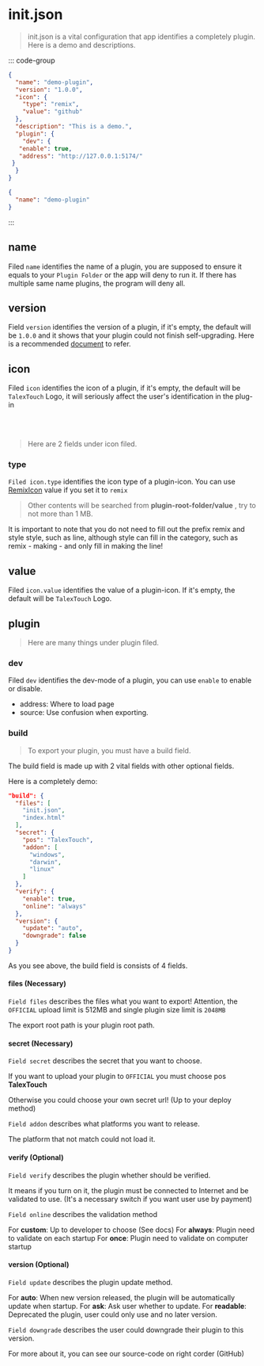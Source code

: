 # init.json

> init.json is a vital configuration that app identifies a completely plugin.
> Here is a demo and descriptions.

::: code-group

``` JSON [Whole]
{
  "name": "demo-plugin",
  "version": "1.0.0",
  "icon": {
    "type": "remix",
    "value": "github"
  },
  "description": "This is a demo.",
  "plugin": {
    "dev": {
   "enable": true,
   "address": "http://127.0.0.1:5174/"
 }
  }
}
```

``` JSON [Simplified]
{
  "name": "demo-plugin"
}
```

:::

## name

Filed `name` identifies the name of a plugin, you are supposed to ensure it equals to your `Plugin Folder` or the app will deny to run it.
If there has multiple same name plugins, the program will deny all.

## version <Badge type="info" text="Optional" /> <Badge type="warning" text="Supposed" />

Field `version` identifies the version of a plugin, if it's empty, the default will be `1.0.0` and it shows that your plugin could not finish self-upgrading.
Here is a recommended [document](https://semver.org/) to refer.

## icon <Badge type="info" text="OPTIONAL" /> <Badge type="warning" text="Supposed" />

Filed `icon` identifies the icon of a plugin, if it's empty, the default will be `TalexTouch` Logo, it will seriously affect the user's identification in the plug-in

<br />
<br />

> Here are 2 fields under icon filed.

### type <Badge type="info" text="OPTIONAL" />

`Filed icon.type` identifies the icon type of a plugin-icon. You can use [RemixIcon](https://remixicon.com/) value if you set it to `remix`

> Other contents will be searched from **plugin-root-folder/value** , try to not more than 1 MB.

It is important to note that you do not need to fill out the prefix remix and style style, such as line, although style can fill in the category, such as remix - making - and only fill in making the line!

## value <Badge type="info" text="OPTIONAL" /> <Badge type="warning" text="Supposed" />

Filed `icon.value` identifies the value of a plugin-icon. If it's empty, the default will be `TalexTouch` Logo.

## plugin <Badge type="info" text="OPTIONAL" />

> Here are many things under plugin filed.

### dev <Badge type="danger" text="Beta" />

Filed `dev` identifies the dev-mode of a plugin, you can use `enable` to enable or disable.

- address: Where to load page
- source: Use confusion when exporting. <Badge type="danger" text="Beta" />

### build

> To export your plugin, you must have a build field.

The build field is made up with 2 vital fields with other optional fields.

Here is a completely demo:

``` JSON
"build": {
  "files": [
    "init.json",
    "index.html"
  ],
  "secret": {
    "pos": "TalexTouch",
    "addon": [
      "windows",
      "darwin",
      "linux"
    ]
  },
  "verify": {
    "enable": true,
    "online": "always"
  },
  "version": {
    "update": "auto",
    "downgrade": false
  }
}
```

As you see above, the build field is consists of 4 fields.

#### files (Necessary)

`Field files` describes the files what you want to export!
Attention, the `OFFICIAL` upload limit is 512MB and single plugin size limit is `2048MB`

The export root path is your plugin root path.

#### secret (Necessary)

`Field secret` describes the secret that you want to choose.

If you want to upload your plugin to `OFFICIAL` you must choose pos **TalexTouch**

Otherwise you could choose your own secret url! (Up to your deploy method)

`Field addon` describes what platforms you want to release.

The platform that not match could not load it.

#### verify (Optional)

`Field verify` describes the plugin whether should be verified.

It means if you turn on it, the plugin must be connected to Internet and be validated to use.
(It's a necessary switch if you want user use by payment)

`Field online` describes the validation method

For **custom**: Up to developer to choose (See docs)
For **always**: Plugin need to validate on each startup
For **once**: Plugin need to validate on computer startup

#### version (Optional)

`Field update` describes the plugin update method.

For **auto**: When new version released, the plugin will be automatically update when startup.
For **ask**: Ask user whether to update.
For **readable**: Deprecated the plugin, user could only use and no later version.

`Field downgrade` describes the user could downgrade their plugin to this version.

For more about it, you can see our source-code on right corder (GitHub)
